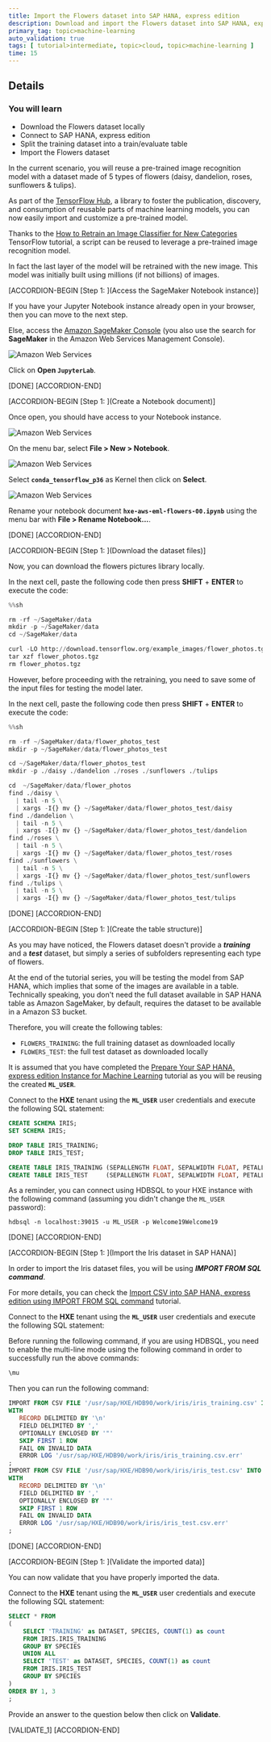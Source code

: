 ```yaml
---
title: Import the Flowers dataset into SAP HANA, express edition
description: Download and import the Flowers dataset into SAP HANA, express edition
primary_tag: topic>machine-learning
auto_validation: true
tags: [ tutorial>intermediate, topic>cloud, topic>machine-learning ]
time: 15
---
```


## Details
### You will learn  
  - Download the Flowers dataset locally
  - Connect to SAP HANA, express edition
  - Split the training dataset into a train/evaluate table
  - Import the Flowers dataset

In the current scenario, you will reuse a pre-trained image recognition model with a dataset made of 5 types of flowers (daisy, dandelion, roses, sunflowers & tulips).

As part of the [TensorFlow Hub](https://www.tensorflow.org/hub/), a library to foster the publication, discovery, and consumption of reusable parts of machine learning models, you can now easily import and customize a pre-trained model.

Thanks to the [How to Retrain an Image Classifier for New Categories](https://www.tensorflow.org/tutorials/image_retraining) TensorFlow tutorial, a script can be reused to leverage a pre-trained image recognition model.

In fact the last layer of the model will be retrained with the new image. This model was initially built using millions (if not billions) of images.

[ACCORDION-BEGIN [Step 1: ](Access the SageMaker Notebook instance)]

If you have your Jupyter Notebook instance already open in your browser, then you can move to the next step.

Else, access the <a href="https://console.aws.amazon.com/sagemaker" target="&#95;blank">Amazon SageMaker Console</a> (you also use the search for **SageMaker** in the Amazon Web Services Management Console).

![Amazon Web Services](sagemaker-01.png)

Click on **Open `JupyterLab`**.

[DONE]
[ACCORDION-END]

[ACCORDION-BEGIN [Step 1: ](Create a Notebook document)]

Once open, you should have access to your Notebook instance.

![Amazon Web Services](sagemaker-02.png)

On the menu bar, select **File > New > Notebook**.

![Amazon Web Services](sagemaker-03.png)

Select **`conda_tensorflow_p36`** as Kernel then click on **Select**.

![Amazon Web Services](sagemaker-04.png)

Rename your notebook document **`hxe-aws-eml-flowers-00.ipynb`** using the menu bar with **File > Rename Notebook...**.

[DONE]
[ACCORDION-END]

[ACCORDION-BEGIN [Step 1: ](Download the dataset files)]

Now, you can download the flowers pictures library locally.

In the next cell, paste the following code then press **SHIFT** + **ENTER** to execute the code:

```Python
%%sh

rm -rf ~/SageMaker/data
mkdir -p ~/SageMaker/data
cd ~/SageMaker/data

curl -LO http://download.tensorflow.org/example_images/flower_photos.tgz
tar xzf flower_photos.tgz
rm flower_photos.tgz
```

However, before proceeding with the retraining, you need to save some of the input files for testing the model later.

In the next cell, paste the following code then press **SHIFT** + **ENTER** to execute the code:

```Python
%%sh

rm -rf ~/SageMaker/data/flower_photos_test
mkdir -p ~/SageMaker/data/flower_photos_test

cd ~/SageMaker/data/flower_photos_test
mkdir -p ./daisy ./dandelion ./roses ./sunflowers ./tulips

cd  ~/SageMaker/data/flower_photos
find ./daisy \
  | tail -n 5 \
  | xargs -I{} mv {} ~/SageMaker/data/flower_photos_test/daisy
find ./dandelion \
  | tail -n 5 \
  | xargs -I{} mv {} ~/SageMaker/data/flower_photos_test/dandelion
find ./roses \
  | tail -n 5 \
  | xargs -I{} mv {} ~/SageMaker/data/flower_photos_test/roses
find ./sunflowers \
  | tail -n 5 \
  | xargs -I{} mv {} ~/SageMaker/data/flower_photos_test/sunflowers
find ./tulips \
  | tail -n 5 \
  | xargs -I{} mv {} ~/SageMaker/data/flower_photos_test/tulips
```

[DONE]
[ACCORDION-END]

[ACCORDION-BEGIN [Step 1: ](Create the table structure)]

As you may have noticed, the Flowers dataset doesn't provide a ***training*** and a ***test*** dataset, but simply a series of subfolders representing each type of flowers.

At the end of the tutorial series, you will be testing the model from SAP HANA, which implies that some of the images are available in a table. Technically speaking, you don't need the full dataset available in SAP HANA table as Amazon SageMaker, by default, requires the dataset to be available in a Amazon S3 bucket.

Therefore, you will create the following tables:

 - `FLOWERS_TRAINING`: the full training dataset as downloaded locally
 - `FLOWERS_TEST`: the full test dataset as downloaded locally

It is assumed that you have completed the [Prepare Your SAP HANA, express edition Instance for Machine Learning](mlb-hxe-setup-basic) tutorial as you will be reusing the created **`ML_USER`**.

Connect to the **HXE** tenant using the **`ML_USER`** user credentials and execute the following SQL statement:

```SQL
CREATE SCHEMA IRIS;
SET SCHEMA IRIS;

DROP TABLE IRIS_TRAINING;
DROP TABLE IRIS_TEST;

CREATE TABLE IRIS_TRAINING (SEPALLENGTH FLOAT, SEPALWIDTH FLOAT, PETALLENGTH FLOAT, PETALWIDTH FLOAT, SPECIES INT);
CREATE TABLE IRIS_TEST     (SEPALLENGTH FLOAT, SEPALWIDTH FLOAT, PETALLENGTH FLOAT, PETALWIDTH FLOAT, SPECIES INT);
```

As a reminder, you can connect using HDBSQL to your HXE instance with the following command (assuming you didn't change the `ML_USER` password):

```shell
hdbsql -n localhost:39015 -u ML_USER -p Welcome19Welcome19
```

[DONE]
[ACCORDION-END]

[ACCORDION-BEGIN [Step 1: ](Import the Iris dataset in SAP HANA)]

In order to import the Iris dataset files, you will be using ***IMPORT FROM SQL command***.

For more details, you can check the [Import CSV into SAP HANA, express edition using IMPORT FROM SQL command](mlb-hxe-import-data-sql-import) tutorial.

Connect to the **HXE** tenant using the **`ML_USER`** user credentials and execute the following SQL statement:

Before running the following command, if you are using HDBSQL, you need to enable the multi-line mode using the following command in order to successfully run the above commands:

```sql
\mu
```

Then you can run the following command:

```sql
IMPORT FROM CSV FILE '/usr/sap/HXE/HDB90/work/iris/iris_training.csv' INTO IRIS.IRIS_TRAINING
WITH
   RECORD DELIMITED BY '\n'
   FIELD DELIMITED BY ','
   OPTIONALLY ENCLOSED BY '"'
   SKIP FIRST 1 ROW
   FAIL ON INVALID DATA
   ERROR LOG '/usr/sap/HXE/HDB90/work/iris/iris_training.csv.err'
;
IMPORT FROM CSV FILE '/usr/sap/HXE/HDB90/work/iris/iris_test.csv' INTO IRIS.IRIS_TEST
WITH
   RECORD DELIMITED BY '\n'
   FIELD DELIMITED BY ','
   OPTIONALLY ENCLOSED BY '"'
   SKIP FIRST 1 ROW
   FAIL ON INVALID DATA
   ERROR LOG '/usr/sap/HXE/HDB90/work/iris/iris_test.csv.err'
;
```



[DONE]
[ACCORDION-END]

[ACCORDION-BEGIN [Step 1: ](Validate the imported data)]

You can now validate that you have properly imported the data.

Connect to the **HXE** tenant using the **`ML_USER`** user credentials and execute the following SQL statement:

```sql
SELECT * FROM
(
	SELECT 'TRAINING' as DATASET, SPECIES, COUNT(1) as count
	FROM IRIS.IRIS_TRAINING
	GROUP BY SPECIES
	UNION ALL
	SELECT 'TEST' as DATASET, SPECIES, COUNT(1) as count
	FROM IRIS.IRIS_TEST
	GROUP BY SPECIES
)
ORDER BY 1, 3
;
```

Provide an answer to the question below then click on **Validate**.

[VALIDATE_1]
[ACCORDION-END]
